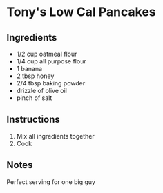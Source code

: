 # Tony's Low Cal Pancakes

## Ingredients
- 1/2 cup oatmeal flour
- 1/4 cup all purpose flour
- 1 banana
- 2 tbsp honey
- 2/4 tbsp baking powder
- drizzle of olive oil
- pinch of salt

## Instructions
1. Mix all ingredients together
2. Cook

## Notes
Perfect serving for one big guy